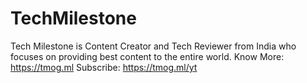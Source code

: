 # TechMilestone
Tech Milestone is Content Creator and Tech Reviewer from India who focuses on providing best content to the entire world.
Know More: https://tmog.ml
Subscribe: https://tmog.ml/yt
